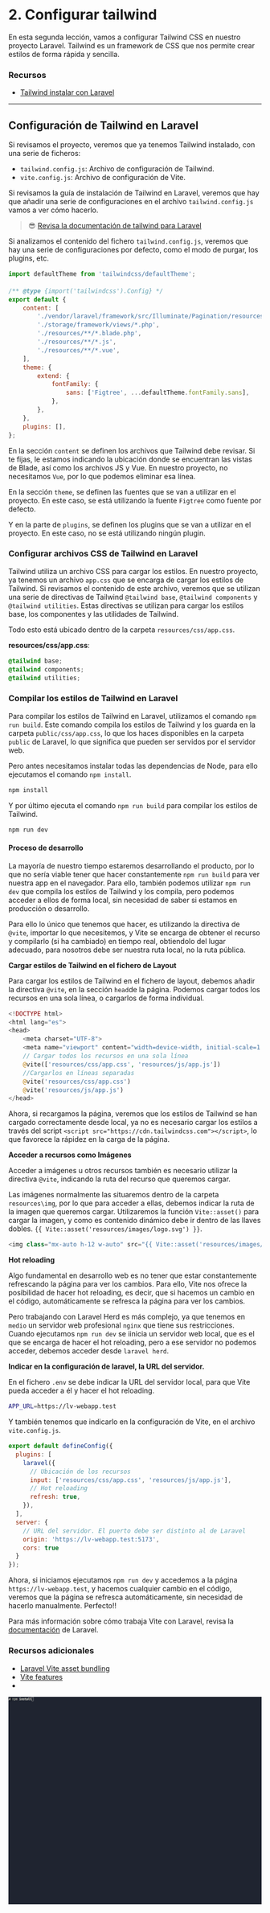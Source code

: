# 2. Configurar tailwind

En esta segunda lección, vamos a configurar Tailwind CSS en nuestro proyecto Laravel. Tailwind es un framework de CSS que nos permite crear estilos de forma rápida y sencilla.

### Recursos

- [Tailwind instalar con Laravel](https://tailwindcss.com/docs/guides/laravel)

---

## Configuración de Tailwind en Laravel

Si revisamos el proyecto, veremos que ya tenemos Tailwind instalado, con una serie de ficheros:

- `tailwind.config.js`: Archivo de configuración de Tailwind.
- `vite.config.js`: Archivo de configuración de Vite.

Si revisamos la guía de instalación de Tailwind en Laravel, veremos que hay que añadir una serie de configuraciones en el archivo `tailwind.config.js` vamos a ver cómo hacerlo.

> 😎 [Revisa la documentación de tailwind para Laravel](https://tailwindcss.com/docs/guides/laravel)

Si analizamos el contenido del fichero `tailwind.config.js`, veremos que hay una serie de configuraciones por defecto, como el modo de purgar, los plugins, etc.

```js
import defaultTheme from 'tailwindcss/defaultTheme';

/** @type {import('tailwindcss').Config} */
export default {
    content: [
        './vendor/laravel/framework/src/Illuminate/Pagination/resources/views/*.blade.php',
        './storage/framework/views/*.php',
        './resources/**/*.blade.php',
        './resources/**/*.js',
        './resources/**/*.vue',
    ],
    theme: {
        extend: {
            fontFamily: {
                sans: ['Figtree', ...defaultTheme.fontFamily.sans],
            },
        },
    },
    plugins: [],
};
```

En la sección `content` se definen los archivos que Tailwind debe revisar. Si te fijas, le estamos indicando la ubicación donde se encuentran las vistas de Blade, así como los archivos JS y Vue. En nuestro proyecto, no necesitamos `Vue`, por lo que podemos eliminar esa línea.

En la sección `theme`, se definen las fuentes que se van a utilizar en el proyecto. En este caso, se está utilizando la fuente `Figtree` como fuente por defecto.

Y en la parte de `plugins`, se definen los plugins que se van a utilizar en el proyecto. En este caso, no se está utilizando ningún plugin.

### Configurar archivos CSS de Tailwind en Laravel

Tailwind utiliza un archivo CSS para cargar los estilos. En nuestro proyecto, ya tenemos un archivo `app.css` que se encarga de cargar los estilos de Tailwind. Si revisamos el contenido de este archivo, veremos que se utilizan una serie de directivas de Tailwind `@tailwind base`, `@tailwind components` y `@tailwind utilities`. Estas directivas se utilizan para cargar los estilos base, los componentes y las utilidades de Tailwind.

Todo esto está ubicado dentro de la carpeta `resources/css/app.css`.

**resources/css/app.css**:

```css
@tailwind base;
@tailwind components;
@tailwind utilities;
```

### Compilar los estilos de Tailwind en Laravel

Para compilar los estilos de Tailwind en Laravel, utilizamos el comando `npm run build`. Este comando compila los estilos de Tailwind y los guarda en la carpeta `public/css/app.css`, lo que los haces disponibles en la carpeta `public` de Laravel, lo que significa que pueden ser servidos por el servidor web.

Pero antes necesitamos instalar todas las dependencias de Node, para ello ejecutamos el comando `npm install`.

```bash
npm install
```

Y por último ejecuta el comando `npm run build` para compilar los estilos de Tailwind.

```bash
npm run dev
```

#### Proceso de desarrollo

La mayoría de nuestro tiempo estaremos desarrollando el producto, por lo que no sería viable tener que hacer constantemente `npm run build` para ver nuestra app en el navegador. Para ello, también podemos utilizar `npm run dev` que compila los estilos de Tailwind y los compila, pero podemos acceder a ellos de forma local, sin necesidad de saber si estamos en producción o desarrollo.

Para ello lo único que tenemos que hacer, es utilizando la directiva de `@vite`, importar lo que necesitemos, y Vite se encarga de obtener el recurso y compilarlo (si ha cambiado) en tiempo real, obtiendolo del lugar adecuado, para nosotros debe ser nuestra ruta local, no la ruta pública.

**Cargar estilos de Tailwind en el fichero de Layout**

Para cargar los estilos de Tailwind en el fichero de layout, debemos añadir la directiva `@vite`, en la sección `head`de la página. Podemos cargar todos los recursos en una sola línea, o cargarlos de forma individual.

```php
<!DOCTYPE html>
<html lang="es">
<head>
    <meta charset="UTF-8">
    <meta name="viewport" content="width=device-width, initial-scale=1.0">
    // Cargar todos los recursos en una sola línea
    @vite(['resources/css/app.css', 'resources/js/app.js'])
    //Cargarlos en líneas separadas
    @vite('resources/css/app.css')
    @vite('resources/js/app.js')
</head>
```	

Ahora, si recargamos la página, veremos que los estilos de Tailwind se han cargado correctamente desde local, ya no es necesario cargar los estilos a través del script `<script src="https://cdn.tailwindcss.com"></script>`, lo que favorece la rápidez en la carga de la página.

**Acceder a recursos como Imágenes**

Acceder a imágenes u otros recursos también es necesario utilizar la directiva `@vite`, indicando la ruta del recurso que queremos cargar.

Las imágenes normalmente las situaremos dentro de la carpeta `resources\img`, por lo que para acceder a ellas, debemos indicar la ruta de la imagen que queremos cargar. Utilizaremos la función `Vite::asset()` para cargar la imagen, y como es contenido dinámico debe ir dentro de las llaves dobles. `{{ Vite::asset('resources/images/logo.svg') }}`.

```php
<img class="mx-auto h-12 w-auto" src="{{ Vite::asset('resources/images/logo.svg') }}"
```


**Hot reloading**

Algo fundamental en desarrollo web es no tener que estar constantemente refrescando la página para ver los cambios. Para ello, Vite nos ofrece la posibilidad de hacer hot reloading, es decir, que si hacemos un cambio en el código, automáticamente se refresca la página para ver los cambios.

Pero trabajando con Laravel Herd es más complejo, ya que tenemos en `medio` un servidor web profesional `nginx` que tiene sus restricciones. Cuando ejecutamos `npm run dev` se iinicia un servidor web local, que es el que se encarga de hacer el hot reloading, pero a ese servidor no podemos acceder, debemos acceder desde `laravel herd`. 


**Indicar en la configuración de laravel, la URL del servidor.**

En el fichero `.env` se debe indicar la URL del servidor local, para que Vite pueda acceder a él y hacer el hot reloading.

```bash
APP_URL=https://lv-webapp.test
```
Y también tenemos que indicarlo en la configuración de Vite, en el archivo `vite.config.js`.

```js
export default defineConfig({
  plugins: [
    laravel({
      // Ubicación de los recursos  
      input: ['resources/css/app.css', 'resources/js/app.js'],
      // Hot reloading
      refresh: true,
    }),
  ],
  server: {
    // URL del servidor. El puerto debe ser distinto al de Laravel
    origin: 'https://lv-webapp.test:5173',
    cors: true
  }
});
```

Ahora, si iniciamos ejecutamos `npm run dev` y accedemos a la página `https://lv-webapp.test`, y hacemos cualquier cambio en el código, veremos que la página se refresca automáticamente, sin necesidad de hacerlo manualmente. Perfecto!!


Para más información sobre cómo trabaja Vite con Laravel, revisa la [documentación](https://laravel.com/docs/11.x/vite) de Laravel.


### Recursos adicionales

- [Laravel Vite asset bundling](https://laravel.com/docs/11.x/vite)
- [Vite features](https://vite.dev/guide/features)
- 


![Configurar Tailwind CSS en Laravel](./img/06.config-tailwind.gif)
